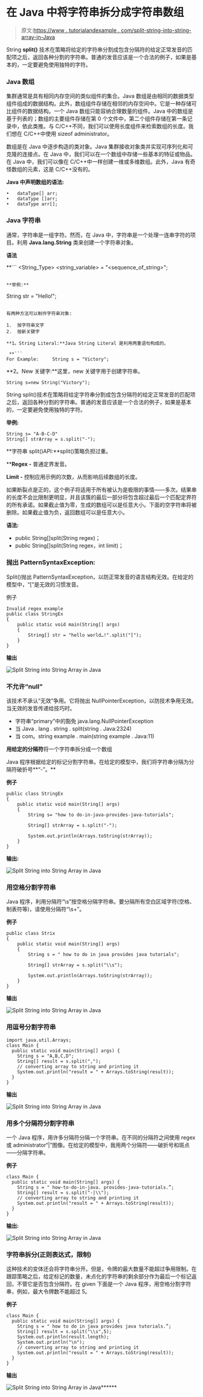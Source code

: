 # 在 Java 中将字符串拆分成字符串数组

> 原文:[https://www . tutorialandexample . com/split-string-into-string-array-in-Java](https://www.tutorialandexample.com/split-string-into-string-array-in-java)

String **split()** 技术在策略将给定的字符串分割成包含分隔符的给定正常发音的匹配项之后，返回各种分割的字符串。普通的发音应该是一个合法的例子，如果是基本的，一定要避免使用独特的字符。

### Java 数组

集群通常是具有相同内存空间的类似组件的集合。Java 数组是由相同的数据类型组件组成的数据结构。此外，数组组件存储在相邻的内存空间中。它是一种存储可比组件的数据结构。一个 Java 数组只能容纳合理数量的组件。Java 中的数组是基于列表的；数组的主要组件存储在第 0 个文件中，第二个组件存储在第一条记录中，依此类推。与 C/C++不同，我们可以使用长度组件来检索数组的长度。我们想在 C/C++中使用 sizeof administrator。

数组是在 Java 中逐步构造的类对象。Java 集群接收对象类并实现可序列化和可克隆的连接点。在 Java 中，我们可以在一个数组中存储一些基本的特征或物品。在 Java 中，我们可以像在 C/C++中一样创建一维或多维数组。此外，Java 有奇怪数组的元素，这是 C/C++没有的。

**Java 中声明数组的语法:**

```
•	dataType[] arr; 
•	dataType []arr; 
•	dataType arr[]; 
```

### Java 字符串

通常，字符串是一组字符。然而，在 Java 中，字符串是一个处理一连串字符的项目。利用 **Java.lang.String** 类来创建一个字符串对象。

**语法**

 **```
<String_Type> <string_variable> = "<sequence_of_string>";
```

**举例:**

```
String str = "Hello!";
```

有两种方法可以制作字符串对象:

1.  按字符串文字
2.  按新关键字

**1。String Literal:**Java String Literal 是利用两重语句构成的。

 **```
For Example:     String s = "Victory"; 
```

**2。New 关键字:**这里，new 关键字用于创建字符串。

```
String s=new String("Victory");
```

String split()技术在策略将给定字符串分割成包含分隔符的给定正常发音的匹配项之后，返回各种分割的字符串。普通的发音应该是一个合法的例子，如果是基本的，一定要避免使用独特的字符。

**举例:**

```
String s= "A-B-C-D"
String[] strArray = s.split("-"); 
```

**字符串 split()API:**split()策略负担过重。

 ****Regex -** 普通定界发音。

**Limit -** 控制应用示例的次数，从而影响后续数组的长度。

如果断裂点是正的，这个例子将适用于所有被认为是极限的事情——多次。结果串的长度不会比限制更明显，并且该簇的最后一部分将包含超过最后一个匹配定界符的所有承诺。如果截止值为零，生成的数组可以是任意大小。下面的空字符串将被删除。如果截止值为负，返回数组可以是任意大小。

**语法:**

*   public String[]split(String regex)；
*   public String[]split(String regex，int limit)；

### 抛出 PatternSyntaxException:

Split()抛出 PatternSyntaxException，以防正常发音的语言结构无效。在给定的模型中，“[”是无效的习惯发音。

例子

```
Invalid regex example
public class StringEx
{
    public static void main(String[] args)
    {
        String[] str = "hello world…!".split("[");
    }
}
```

**输出**

![Split String into String Array in Java](../Images/1d9dc487889711e66d7348b5178d2b4a.png)  

### 不允许“null”

该技术不承认“无效”争用。它将抛出 NullPointerException，以防技术争用无效。当无效的发音传递给技巧时。

*   字符串“primary”中的豁免 java.lang.NullPointerException
*   当 Java . lang . string . split(string . Java:2324)
*   当 com。string example . main(string example . Java:11)

**用给定的分隔符**将一个字符串拆分成一个数组

Java 程序根据给定的标记分割字符串。在给定的模型中，我们将字符串分隔为分隔符破折号**“-”。**

**例子**

```
public class StringEx
{
    public static void main(String[] args)
    {
        String s= "how to do-in-java-provides-java-tutorials";

        String[] strArray = s.split("-");

        System.out.println(Arrays.toString(strArray));
    }
}
```

**输出:**

![Split String into String Array in Java](../Images/c5648912bdea39fa7898d48d3a560c54.png)  

### 用空格分割字符串

Java 程序，利用分隔符“\\s”按空格分隔字符串。要分隔所有空白区域字符(空格、制表符等)，请使用分隔符“\\s+”。

**例子**

```
public class Strix
{
    public static void main(String[] args)
    {
        String s = " how to do in java provides java tutorials";

        String[] strArray = s.split("\\s");

        System.out.println(Arrays.toString(strArray));
    }
}
```

**输出**

![Split String into String Array in Java](../Images/1c46ec3c277771438e23a72cfd745be1.png)  

### 用逗号分割字符串

```
import java.util.Arrays;
class Main {
  public static void main(String[] args) {
    String s = "A,B,C,D";
    String[] result = s.split(",");
    // converting array to string and printing it
    System.out.println("result = " + Arrays.toString(result));
  }
}
```

**输出**

![Split String into String Array in Java](../Images/d29c03ad5d850e5d8e8a48641c71bf3b.png)  

### 用多个分隔符分割字符串

一个 Java 程序，用许多分隔符分隔一个字符串。在不同的分隔符之间使用 regex 或 administrator“|”图像。在给定的模型中，我用两个分隔符——破折号和斑点——分隔字符串。

**例子**

```
class Main {
  public static void main(String[] args) {
    String s = " how-to-do-in-java. provides-java-tutorials.”;
    String[] result = s.split("-|\\");
    // converting array to string and printing it
    System.out.println("result = " + Arrays.toString(result));
  }
} 
```

**输出:**

![Split String into String Array in Java](../Images/2346bb09da3ac095f390a1b2a19a62ff.png)  

### 字符串拆分(正则表达式，限制)

这种技术的变体还会将字符串分开。但是，令牌的最大数量不能超过争用限制。在跟踪策略之后，给定标记的数量，未点化的字符串的剩余部分作为最后一个标记返回，不管它是否包含分隔符。在 given 下面是一个 Java 程序，用空格分割字符串，例如，最大令牌数不能超过 5。

**例子**

```
class Main {
  public static void main(String[] args) {
    String s = " how to do in java provides java tutorials.”;
    String[] result = s.split("\\s",5);
    System.out.println(result.length);
    System.out.println("\n");
    // converting array to string and printing it
    System.out.println("result = " + Arrays.toString(result));
  }
}
```

**输出**

![Split String into String Array in Java](../Images/077c1d1ff404fc399909318bf14a781e.png)******